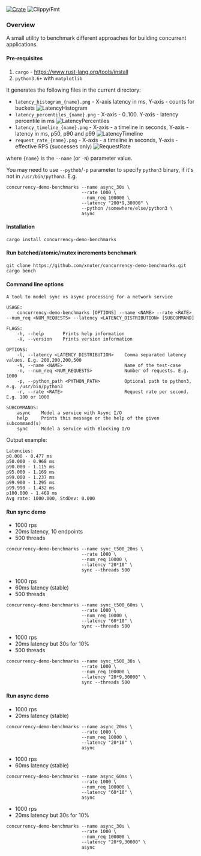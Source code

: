 [![Crate](https://img.shields.io/crates/v/concurrency-demo-benchmarks.svg)](https://crates.io/crates/concurrency-demo-benchmarks)
![Clippy/Fmt](https://github.com/xnuter/concurrency-demo-benchmarks/workflows/Clippy/Fmt/badge.svg)

### Overview

A small utility to benchmark different approaches for building concurrent applications.

#### Pre-requisites

1. `cargo` - https://www.rust-lang.org/tools/install
1. `python3.6+` with `matplotlib`

It generates the following files in the current directory:

* `latency_histogram_{name}.png` - X-axis latency in ms, Y-axis - counts for buckets
![LatencyHistogram](./figures/latency_histogram_async_200ms.png)
* `latency_percentiles_{name}.png` - X-axis - 0..100. Y-axis - latency percentile in ms
![LatencyPercentiles](./figures/latency_percentiles_async_200ms.png)
* `latency_timeline_{name}.png` - X-axis - a timeline in seconds, Y-axis - latency in ms, p50, p90 and p99
![LatencyTimeline](./figures/latency_timeline_async_200ms.png)
* `request_rate_{name}.png` - X-axis - a timeline in seconds, Y-axis - effective RPS (successes only)
![RequestRate](./figures/request_rate_async_200ms.png)

where `{name}` is the `--name` (or `-N`) parameter value.

You may need to use `--pythob`/`-p` parameter to specify `python3` binary, if it's not in `/usr/bin/python3`. E.g.

```
concurrency-demo-benchmarks --name async_30s \
                            --rate 1000 \
                            --num_req 100000 \
                            --latency "200*9,30000" \
                            --python /somewhere/else/python3 \
                            async
```

#### Installation

```
cargo install concurrency-demo-benchmarks  
```


#### Run batched/atomic/mutex increments benchmark
```
git clone https://github.com/xnuter/concurrency-demo-benchmarks.git
cargo bench
```

#### Command line options

```
A tool to model sync vs async processing for a network service

USAGE:
    concurrency-demo-benchmarks [OPTIONS] --name <NAME> --rate <RATE> --num_req <NUM_REQUESTS> --latency <LATENCY_DISTRIBUTION> [SUBCOMMAND]

FLAGS:
    -h, --help       Prints help information
    -V, --version    Prints version information

OPTIONS:
    -l, --latency <LATENCY_DISTRIBUTION>    Comma separated latency values. E.g. 200,200,200,500
    -N, --name <NAME>                       Name of the test-case
    -n, --num_req <NUM_REQUESTS>            Number of requests. E.g. 1000
    -p, --python_path <PYTHON_PATH>         Optional path to python3, e.g. /usr/bin/python3
    -r, --rate <RATE>                       Request rate per second. E.g. 100 or 1000

SUBCOMMANDS:
    async    Model a service with Async I/O
    help     Prints this message or the help of the given subcommand(s)
    sync     Model a service with Blocking I/O

```

Output example:
```
Latencies:
p0.000 - 0.477 ms
p50.000 - 0.968 ms
p90.000 - 1.115 ms
p95.000 - 1.169 ms
p99.000 - 1.237 ms
p99.900 - 1.295 ms
p99.990 - 1.432 ms
p100.000 - 1.469 ms
Avg rate: 1000.000, StdDev: 0.000
``` 

#### Run sync demo
* 1000 rps
* 20ms latency, 10 endpoints
* 500 threads
```
concurrency-demo-benchmarks --name sync_t500_20ms \
                            --rate 1000 \
                            --num_req 10000 \
                            --latency "20*10" \
                            sync --threads 500
```

* 1000 rps
* 60ms latency (stable)
* 500 threads
```
concurrency-demo-benchmarks --name sync_t500_60ms \
                            --rate 1000 \
                            --num_req 10000 \
                            --latency "60*10" \
                            sync --threads 500
```

* 1000 rps
* 20ms latency but 30s for 10%
* 500 threads
```
concurrency-demo-benchmarks --name sync_t500_30s \
                            --rate 1000 \
                            --num_req 100000 \
                            --latency "20*9,30000" \
                            sync --threads 500
```

#### Run async demo
* 1000 rps
* 20ms latency (stable)
```
concurrency-demo-benchmarks --name async_20ms \
                            --rate 1000 \
                            --num_req 10000 \
                            --latency "20*10" \
                            async
```

* 1000 rps
* 60ms latency (stable)
```
concurrency-demo-benchmarks --name async_60ms \
                            --rate 1000 \
                            --num_req 100000 \
                            --latency "60*10" \
                            async
```

* 1000 rps
* 20ms latency but 30s for 10%
```
concurrency-demo-benchmarks --name async_30s \
                            --rate 1000 \
                            --num_req 100000 \
                            --latency "20*9,30000" \
                            async
```
